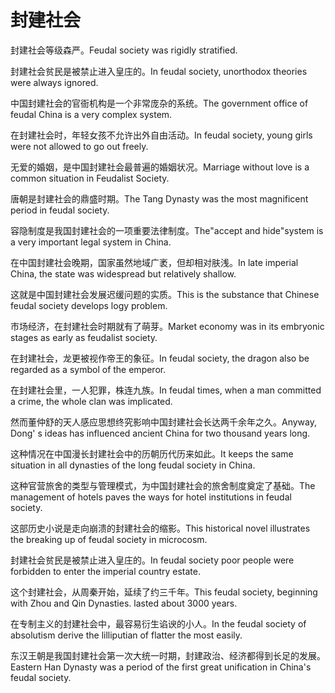 # 封建社会

<p><span class="chinese">封建社会等级森严。</span><span class="english">Feudal society was rigidly stratified.</span></p>

<p><span class="chinese">封建社会贫民是被禁止进入皇庄的。</span><span class="english">In feudal society, unorthodox theories were always ignored.</span></p>

<p><span class="chinese">中国封建社会的官衙机构是一个非常庞杂的系统。</span><span class="english">The government office of feudal China is a very complex system.</span></p>

<p><span class="chinese">在封建社会时，年轻女孩不允许出外自由活动。</span><span class="english">In feudal society, young girls were not allowed to go out freely.</span></p>

<p><span class="chinese">无爱的婚姻，是中国封建社会最普遍的婚姻状况。</span><span class="english">Marriage without love is a common situation in Feudalist Society.</span></p>

<p><span class="chinese">唐朝是封建社会的鼎盛时期。</span><span class="english">The Tang Dynasty was the most magnificent period in feudal society.</span></p>

<p><span class="chinese">容隐制度是我国封建社会的一项重要法律制度。</span><span class="english">The"accept and hide"system is a very important legal system in China.</span></p>

<p><span class="chinese">在中国封建社会晚期，国家虽然地域广袤，但却相对肤浅。</span><span class="english">In late imperial China, the state was widespread but relatively shallow.</span></p>

<p><span class="chinese">这就是中国封建社会发展迟缓问题的实质。</span><span class="english">This is the substance that Chinese feudal society develops logy problem.</span></p>

<p><span class="chinese">市场经济，在封建社会时期就有了萌芽。</span><span class="english">Market economy was in its embryonic stages as early as feudalist society.</span></p>

<p><span class="chinese">在封建社会，龙更被视作帝王的象征。</span><span class="english">In feudal society, the dragon also be regarded as a symbol of the emperor.</span></p>

<p><span class="chinese">在封建社会里，一人犯罪，株连九族。</span><span class="english">In feudal times, when a man committed a crime, the whole clan was implicated.</span></p>

<p><span class="chinese">然而董仲舒的天人感应思想终究影响中国封建社会长达两千余年之久。</span><span class="english">Anyway, Dong' s ideas has influenced ancient China for two thousand years long.</span></p>

<p><span class="chinese">这种情况在中国漫长封建社会中的历朝历代历来如此。</span><span class="english">It keeps the same situation in all dynasties of the long feudal society in China.</span></p>

<p><span class="chinese">这种官营旅舍的类型与管理模式，为中国封建社会的旅舍制度奠定了基础。</span><span class="english">The management of hotels paves the ways for hotel institutions in feudal society.</span></p>

<p><span class="chinese">这部历史小说是走向崩溃的封建社会的缩影。</span><span class="english">This historical novel illustrates the breaking up of feudal society in microcosm.</span></p>

<p><span class="chinese">封建社会贫民是被禁止进入皇庄的。</span><span class="english">In feudal society poor people were forbidden to enter the imperial country estate.</span></p>

<p><span class="chinese">这个封建社会，从周秦开始，延续了约三千年。</span><span class="english">This feudal society, beginning with Zhou and Qin Dynasties. lasted about 3000 years.</span></p>

<p><span class="chinese">在专制主义的封建社会中，最容易衍生谄谀的小人。</span><span class="english">In the feudal society of absolutism derive the lilliputian of flatter the most easily.</span></p>

<p><span class="chinese">东汉王朝是我国封建社会第一次大统一时期，封建政治、经济都得到长足的发展。</span><span class="english">Eastern Han Dynasty was a period of the first great unification in China's feudal society.</span></p>

